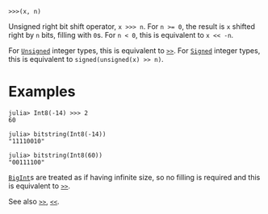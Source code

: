 ```
>>>(x, n)
```

Unsigned right bit shift operator, `x >>> n`. For `n >= 0`, the result is `x` shifted right by `n` bits, filling with `0`s. For `n < 0`, this is equivalent to `x << -n`.

For [`Unsigned`](@ref) integer types, this is equivalent to [`>>`](@ref). For [`Signed`](@ref) integer types, this is equivalent to `signed(unsigned(x) >> n)`.

# Examples

```jldoctest
julia> Int8(-14) >>> 2
60

julia> bitstring(Int8(-14))
"11110010"

julia> bitstring(Int8(60))
"00111100"
```

[`BigInt`](@ref)s are treated as if having infinite size, so no filling is required and this is equivalent to [`>>`](@ref).

See also [`>>`](@ref), [`<<`](@ref).
